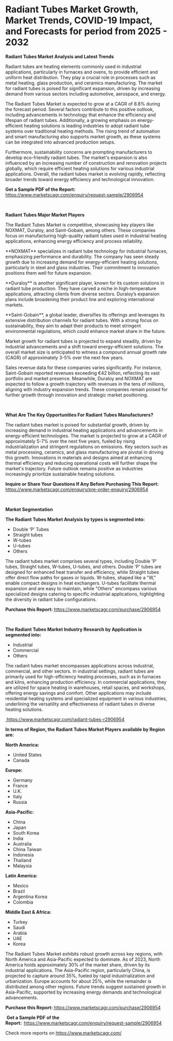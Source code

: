 <p><h1>Radiant Tubes Market Growth, Market Trends, COVID-19 Impact, and Forecasts for period from 2025 - 2032</h1></p><p><strong>Radiant Tubes Market Analysis and Latest Trends</strong></p>
<p><p>Radiant tubes are heating elements commonly used in industrial applications, particularly in furnaces and ovens, to provide efficient and uniform heat distribution. They play a crucial role in processes such as metal heating, glass production, and ceramics manufacturing. The market for radiant tubes is poised for significant expansion, driven by increasing demand from various sectors including automotive, aerospace, and energy.</p><p>The Radiant Tubes Market is expected to grow at a CAGR of 8.8% during the forecast period. Several factors contribute to this positive outlook, including advancements in technology that enhance the efficiency and lifespan of radiant tubes. Additionally, a growing emphasis on energy-efficient heating solutions is leading industries to adopt radiant tube systems over traditional heating methods. The rising trend of automation and smart manufacturing also supports market growth, as these systems can be integrated into advanced production setups.</p><p>Furthermore, sustainability concerns are prompting manufacturers to develop eco-friendly radiant tubes. The market's expansion is also influenced by an increasing number of construction and renovation projects globally, which require efficient heating solutions for various industrial applications. Overall, the radiant tubes market is evolving rapidly, reflecting broader trends toward energy efficiency and technological innovation.</p></p>
<p><strong>Get a Sample PDF of the Report:&nbsp;</strong> <a href="https://www.marketscagr.com/enquiry/request-sample/2906954?utm_campaign=2648&utm_medium=2&utm_source=Github&utm_content=ia&utm_term=12032025&utm_id=radiant-tubes">https://www.marketscagr.com/enquiry/request-sample/2906954</a></p>
<p>&nbsp;</p>
<p><strong>Radiant Tubes Major Market Players</strong></p>
<p><p>The Radiant Tubes Market is competitive, showcasing key players like NOXMAT, Duraloy, and Saint-Gobain, among others. These companies focus on manufacturing high-quality radiant tubes used in industrial heating applications, enhancing energy efficiency and process reliability.</p><p>**NOXMAT** specializes in radiant tube technology for industrial furnaces, emphasizing performance and durability. The company has seen steady growth due to increasing demand for energy-efficient heating solutions, particularly in steel and glass industries. Their commitment to innovation positions them well for future expansion.</p><p>**Duraloy** is another significant player, known for its custom solutions in radiant tube production. They have carved a niche in high-temperature applications, attracting clients from diverse sectors. Duraloy’s expansion plans include broadening their product line and exploring international markets.</p><p>**Saint-Gobain**, a global leader, diversifies its offerings and leverages its extensive distribution channels for radiant tubes. With a strong focus on sustainability, they aim to adapt their products to meet stringent environmental regulations, which could enhance market share in the future.</p><p>Market growth for radiant tubes is projected to expand steadily, driven by industrial advancements and a shift toward energy-efficient solutions. The overall market size is anticipated to witness a compound annual growth rate (CAGR) of approximately 3-5% over the next few years.</p><p>Sales revenue data for these companies varies significantly. For instance, Saint-Gobain reported revenues exceeding €42 billion, reflecting its vast portfolio and market presence. Meanwhile, Duraloy and NOXMAT are expected to follow a growth trajectory with revenues in the tens of millions, aligning with industry expansion trends. These companies remain poised for further growth through innovation and strategic market positioning.</p></p>
<p>&nbsp;</p>
<p><strong>What Are The Key Opportunities For Radiant Tubes Manufacturers?</strong></p>
<p><p>The radiant tubes market is poised for substantial growth, driven by increasing demand in industrial heating applications and advancements in energy-efficient technologies. The market is projected to grow at a CAGR of approximately 5-7% over the next five years, fueled by rising industrialization and stringent regulations on emissions. Key sectors such as metal processing, ceramics, and glass manufacturing are pivotal in driving this growth. Innovations in materials and designs aimed at enhancing thermal efficiency and reducing operational costs will further shape the market's trajectory. Future outlook remains positive as industries increasingly prioritize sustainable heating solutions.</p></p>
<p><strong>Inquire or Share Your Questions If Any Before Purchasing This Report:</strong> <a href="https://www.marketscagr.com/enquiry/pre-order-enquiry/2906954?utm_campaign=2648&utm_medium=2&utm_source=Github&utm_content=ia&utm_term=12032025&utm_id=radiant-tubes">https://www.marketscagr.com/enquiry/pre-order-enquiry/2906954</a></p>
<p>&nbsp;</p>
<p><strong>Market Segmentation</strong></p>
<p><strong>The Radiant Tubes Market Analysis by types is segmented into:</strong></p>
<p><ul><li>Double ‘P’ Tubes</li><li>Straight tubes</li><li>W-tubes</li><li>U-tubes</li><li>Others</li></ul></p>
<p><p>The radiant tubes market comprises several types, including Double 'P' tubes, Straight tubes, W-tubes, U-tubes, and others. Double 'P' tubes are designed for enhanced heat transfer and efficiency, while Straight tubes offer direct flow paths for gases or liquids. W-tubes, shaped like a "W," enable compact designs in heat exchangers. U-tubes facilitate thermal expansion and are easy to maintain, while "Others" encompass various specialized designs catering to specific industrial applications, highlighting the diversity in radiant tube configurations.</p></p>
<p><strong>Purchase this Report:&nbsp;</strong><a href="https://www.marketscagr.com/purchase/2906954?utm_campaign=2648&utm_medium=2&utm_source=Github&utm_content=ia&utm_term=12032025&utm_id=radiant-tubes">https://www.marketscagr.com/purchase/2906954</a></p>
<p>&nbsp;</p>
<p><strong>The Radiant Tubes Market Industry Research by Application is segmented into:</strong></p>
<p><ul><li>Industrial</li><li>Commercial</li><li>Others</li></ul></p>
<p><p>The radiant tubes market encompasses applications across industrial, commercial, and other sectors. In industrial settings, radiant tubes are primarily used for high-efficiency heating processes, such as in furnaces and kilns, enhancing production efficiency. In commercial applications, they are utilized for space heating in warehouses, retail spaces, and workshops, offering energy savings and comfort. Other applications may include residential heating systems and specialized equipment in various industries, underlining the versatility and effectiveness of radiant tubes in diverse heating solutions.</p></p>
<p><a href="https://www.marketscagr.com/radiant-tubes-r2906954?utm_campaign=2648&utm_medium=2&utm_source=Github&utm_content=ia&utm_term=12032025&utm_id=radiant-tubes">&nbsp;https://www.marketscagr.com/radiant-tubes-r2906954</a></p>
<p><strong>In terms of Region, the Radiant Tubes Market Players available by Region are:</strong></p>
<p>
    <p> <strong> North America: </strong>
        <ul>
            <li>United States</li>
            <li>Canada</li>
        </ul>
        </p> 
    <p> <strong> Europe: </strong>
        <ul>
            <li>Germany</li>
            <li>France</li>
            <li>U.K.</li>
            <li>Italy</li>
            <li>Russia</li>
        </ul>
        </p> 
    <p> <strong> Asia-Pacific: </strong>
        <ul>
            <li>China</li>
            <li>Japan</li>
            <li>South Korea</li>
            <li>India</li>
            <li>Australia</li>
            <li>China Taiwan</li>
            <li>Indonesia</li>
            <li>Thailand</li>
            <li>Malaysia</li>
        </ul>
        </p> 
    <p> <strong> Latin America: </strong>
        <ul>
            <li>Mexico</li>
            <li>Brazil</li>
            <li>Argentina Korea</li>
            <li>Colombia</li>
        </ul>
        </p> 
    <p> <strong> Middle East & Africa: </strong>
        <ul>
            <li>Turkey</li>
            <li>Saudi</li>
            <li>Arabia</li>
            <li>UAE</li>
            <li>Korea</li>
        </ul>
    </p>
    </p>
<p><p>The Radiant Tubes Market exhibits robust growth across key regions, with North America and Asia-Pacific expected to dominate. As of 2023, North America holds approximately 30% of the market share, driven by its industrial applications. The Asia-Pacific region, particularly China, is projected to capture around 35%, fueled by rapid industrialization and urbanization. Europe accounts for about 25%, while the remainder is distributed among other regions. Future trends suggest sustained growth in Asia-Pacific, supported by increasing energy demands and technological advancements.</p></p>
<p><strong>Purchase this Report: </strong><a href="https://www.marketscagr.com/purchase/2906954?utm_campaign=2648&utm_medium=2&utm_source=Github&utm_content=ia&utm_term=12032025&utm_id=radiant-tubes">https://www.marketscagr.com/purchase/2906954</a></p>
<p>&nbsp;<strong>Get a Sample PDF of the Report:&nbsp;&nbsp;</strong><a href="https://www.marketscagr.com/enquiry/request-sample/2906954?utm_campaign=2648&utm_medium=2&utm_source=Github&utm_content=ia&utm_term=12032025&utm_id=radiant-tubes">https://www.marketscagr.com/enquiry/request-sample/2906954</a></p>
<p><strong></strong></p>
<p>Check more reports on <a href="https://www.marketscagr.com/?utm_campaign=2648&utm_medium=2&utm_source=Github&utm_content=ia&utm_term=12032025&utm_id=radiant-tubes">https://www.marketscagr.com/</a></p>